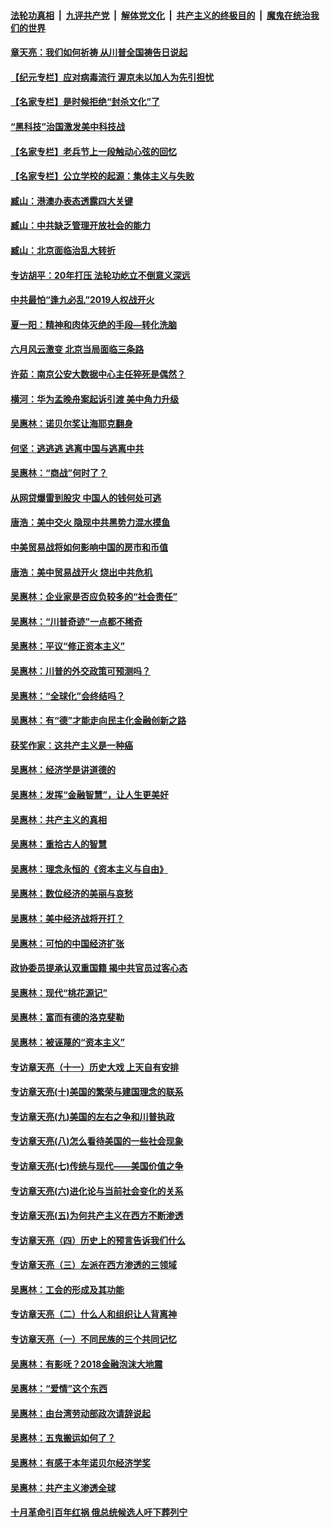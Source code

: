 ####  [法轮功真相](../../../../basic/blob/master/README.md?t=05090301) &nbsp;|&nbsp; [九评共产党](../../../../9ping.md/blob/master/README.md?t=05090301) &nbsp;|&nbsp; [解体党文化](../../../../jtdwh.md/blob/master/README.md?t=05090301)  &nbsp;|&nbsp; [共产主义的终极目的](../../../../gczydzjmd.md/blob/master/README.md?t=05090301) &nbsp;|&nbsp; [魔鬼在统治我们的世界](../../../../mgztzwmdsj.md/blob/master/README.md?t=05090301) 

#### [章天亮：我们如何祈祷 从川普全国祷告日说起](../pages/nsc423/n11944627.md?t=05090301) 

#### [【纪元专栏】应对病毒流行 渥京未以加人为先引担忧](../pages/nsc423/n11875714.md?t=05090301) 

#### [【名家专栏】是时候拒绝“封杀文化”了](../pages/nsc423/n11814093.md?t=05090301) 

#### [“黑科技”治国激发美中科技战](../pages/nsc423/n11638056.md?t=05090301) 

#### [【名家专栏】老兵节上一段触动心弦的回忆](../pages/nsc423/n11646016.md?t=05090301) 

#### [【名家专栏】公立学校的起源：集体主义与失败](../pages/nsc423/n11601833.md?t=05090301) 

#### [臧山：港澳办表态透露四大关键](../pages/nsc423/n11421628.md?t=05090301) 

#### [臧山：中共缺乏管理开放社会的能力](../pages/nsc423/n11407457.md?t=05090301) 

#### [臧山：北京面临治乱大转折](../pages/nsc423/n11406895.md?t=05090301) 

#### [专访胡平：20年打压 法轮功屹立不倒意义深远](../pages/nsc423/n11398800.md?t=05090301) 

#### [中共最怕“逢九必乱”2019人权战开火](../pages/nsc423/n11385248.md?t=05090301) 

#### [夏一阳：精神和肉体灭绝的手段—转化洗脑](../pages/nsc423/n11368250.md?t=05090301) 

#### [六月风云激变 北京当局面临三条路](../pages/nsc423/n11313668.md?t=05090301) 

#### [许茹：南京公安大数据中心主任猝死是偶然？](../pages/nsc423/n11064744.md?t=05090301) 

#### [横河：华为孟晚舟案起诉引渡 美中角力升级](../pages/nsc423/n11027230.md?t=05090301) 

#### [吴惠林：诺贝尔奖让海耶克翻身](../pages/nsc423/n10890049.md?t=05090301) 

#### [何坚：逃逃逃 逃离中国与逃离中共](../pages/nsc423/n10592891.md?t=05090301) 

#### [吴惠林：“商战”何时了？](../pages/nsc423/n10573558.md?t=05090301) 

#### [从网贷爆雷到股灾 中国人的钱何处可逃](../pages/nsc423/n10572800.md?t=05090301) 

#### [唐浩：美中交火 隐现中共黑势力混水摸鱼](../pages/nsc423/n10544040.md?t=05090301) 

#### [中美贸易战将如何影响中国的房市和币值](../pages/nsc423/n10543697.md?t=05090301) 

#### [唐浩：美中贸易战开火 烧出中共危机](../pages/nsc423/n10540126.md?t=05090301) 

#### [吴惠林：企业家是否应负较多的“社会责任”](../pages/nsc423/n10535022.md?t=05090301) 

#### [吴惠林：“川普奇迹”一点都不稀奇](../pages/nsc423/n10512808.md?t=05090301) 

#### [吴惠林：平议“修正资本主义”](../pages/nsc423/n10495724.md?t=05090301) 

#### [吴惠林：川普的外交政策可预测吗？](../pages/nsc423/n10462387.md?t=05090301) 

#### [吴惠林：“全球化”会终结吗？](../pages/nsc423/n10452838.md?t=05090301) 

#### [吴惠林：有“德”才能走向民主化金融创新之路](../pages/nsc423/n10432292.md?t=05090301) 

#### [获奖作家：这共产主义是一种癌](../pages/nsc423/n10431541.md?t=05090301) 

#### [吴惠林：经济学是讲道德的](../pages/nsc423/n10398014.md?t=05090301) 

#### [吴惠林：发挥“金融智慧”，让人生更美好](../pages/nsc423/n10375019.md?t=05090301) 

#### [吴惠林：共产主义的真相](../pages/nsc423/n10351394.md?t=05090301) 

#### [吴惠林：重拾古人的智慧](../pages/nsc423/n10337691.md?t=05090301) 

#### [吴惠林：理念永恒的《资本主义与自由》](../pages/nsc423/n10316274.md?t=05090301) 

#### [吴惠林：数位经济的美丽与哀愁](../pages/nsc423/n10292946.md?t=05090301) 

#### [吴惠林：美中经济战将开打？](../pages/nsc423/n10258825.md?t=05090301) 

#### [吴惠林：可怕的中国经济扩张](../pages/nsc423/n10219147.md?t=05090301) 

#### [政协委员提承认双重国籍 揭中共官员过客心态](../pages/nsc423/n10208809.md?t=05090301) 

#### [吴惠林：现代“桃花源记”](../pages/nsc423/n10185234.md?t=05090301) 

#### [吴惠林：富而有德的洛克斐勒](../pages/nsc423/n10142264.md?t=05090301) 

#### [吴惠林：被诬蔑的“资本主义”](../pages/nsc423/n10124816.md?t=05090301) 

#### [专访章天亮（十一）历史大戏 上天自有安排](../pages/nsc423/n10094905.md?t=05090301) 

#### [专访章天亮(十)美国的繁荣与建国理念的联系](../pages/nsc423/n10094899.md?t=05090301) 

#### [专访章天亮(九)美国的左右之争和川普执政](../pages/nsc423/n10094889.md?t=05090301) 

#### [专访章天亮(八)怎么看待美国的一些社会现象](../pages/nsc423/n10094857.md?t=05090301) 

#### [专访章天亮(七)传统与现代——美国价值之争](../pages/nsc423/n10093140.md?t=05090301) 

#### [专访章天亮(六)进化论与当前社会变化的关系](../pages/nsc423/n10092036.md?t=05090301) 

#### [专访章天亮(五)为何共产主义在西方不断渗透](../pages/nsc423/n10083620.md?t=05090301) 

#### [专访章天亮（四）历史上的预言告诉我们什么](../pages/nsc423/n10083606.md?t=05090301) 

#### [专访章天亮（三）左派在西方渗透的三领域](../pages/nsc423/n10081115.md?t=05090301) 

#### [吴惠林：工会的形成及其功能](../pages/nsc423/n10080633.md?t=05090301) 

#### [专访章天亮（二）什么人和组织让人背离神](../pages/nsc423/n10076637.md?t=05090301) 

#### [专访章天亮（一）不同民族的三个共同记忆](../pages/nsc423/n10074188.md?t=05090301) 

#### [吴惠林：有影呒？2018金融泡沫大地震](../pages/nsc423/n10040534.md?t=05090301) 

#### [吴惠林：“爱情”这个东西](../pages/nsc423/n10019423.md?t=05090301) 

#### [吴惠林：由台湾劳动部政次请辞说起](../pages/nsc423/n9979679.md?t=05090301) 

#### [吴惠林：五鬼搬运如何了？](../pages/nsc423/n9925338.md?t=05090301) 

#### [吴惠林：有感于本年诺贝尔经济学奖](../pages/nsc423/n9871883.md?t=05090301) 

#### [吴惠林：共产主义渗透全球](../pages/nsc423/n9812748.md?t=05090301) 

#### [十月革命引百年红祸 俄总统候选人吁下葬列宁](../pages/nsc423/n9810182.md?t=05090301) 

